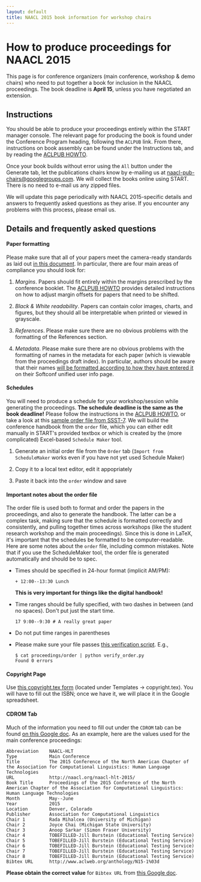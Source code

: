 ```yaml
---
layout: default
title: NAACL 2015 book information for workshop chairs
---
```


# How to produce proceedings for NAACL 2015

This page is for conference organizers (main conference, workshop &
demo chairs) who need to put together a book for inclusion in the
NAACL proceedings. The book deadline is **April 15**, unless you have
negotiated an extension.

## Instructions

You should be able to produce your proceedings entirely within the
START manager console.  The relevant page for producing the book is
found under the Conference Program heading, following the `ACLPUB`
link. From there, instructions on book assembly can be found under the
Instructions tab, and by reading the
[ACLPUB HOWTO](aclpub-howto-2010.html).

Once your book builds without error using the `All` button under the
Generate tab, let the publications chairs know by e-mailing us at
[naacl-pub-chairs@googlegroups.com](mailto:naacl-pub-chairs@googlegroups.com).
We will collect the books online using START. There is no need to
e-mail us any zipped files.

We will update this page periodically with NAACL 2015-specific details and answers to frequently
asked questions as they arise. If you encounter any problems with this
process, please email us.

## Details and frequently asked questions

#### Paper formatting

Please make sure that all of your papers meet the camera-ready standards as laid
out <a href="camera-ready-faq.html">in this document</a>. In particular, there are four main
areas of compliance you should look for:

1. *Margins*. Papers should fit entirely within the margins prescribed by the
   conference booklet. The [ACLPUB HOWTO](aclpub-howto-2010.html)
   provides detailed instructions on how to adjust
   margin offsets for papers that need to be shifted.

1.  *Black & White readability*. Papers can contain color images, charts, and
    figures, but they should all be interpretable when printed or viewed in grayscale.

1. *References*. Please make sure there are no obvious problems with the formatting of
   the References section.
   
1. *Metadata*. Please make sure there are no obvious problems with the
   formatting of names in the metadata for each paper (which is
   viewable from the proceedings draft index). In particular, authors
   should be aware that their names
   [will be formatted according to how they have entered it](camera-ready-faq.html#name-formatting)
   on their Softconf unified user info page.

#### Schedules

You will need to produce a schedule for your workshop/session while
generating the proceedings.  **The schedule deadline is the same as
the book deadline!** Please follow the instructions in the
[ACLPUB HOWTO](aclpub-howto-2010.html), or take a look at this
[sample order file from SSST-7](files/sample-order.txt). We will build
the conference handbook from the `order` file, which you can either
edit manually in START's provided textbox or which is created by the
(more complicated) Excel-based `Schedule Maker` tool.

1. Generate an initial order file from the `Order` tab (`Import from
   ScheduleMaker` works even if you have not yet used Schedule Maker)

1. Copy it to a local text editor, edit it appopriately 

1. Paste it back into the `order` window and save 

#### Important notes about the order file

The order file is used both to format and order the papers in the
proceedings, and also to generate the handbook. The latter can be a
complex task, making sure that the schedule is formatted correctly and
consistently, and pulling together times across workshops (like the
student research workshop and the main proceedings). Since this is
done in LaTeX, it's important that the schedules be formatted to be
computer-readable.  Here are some notes about the `order` file,
including common mistakes. Note that if you use the ScheduleMaker
tool, the order file is generated automatically and should be to spec.

-  Times should be specified in 24-hour format (implicit AM/PM):

       + 12:00--13:30 Lunch

   **This is very important for things like the digital handbook!**

-  Time ranges should be fully specified, with two dashes in between
    (and no spaces). Don't put just the start time.

       17 9:00--9:30 # A really great paper

-  Do not put time ranges in parentheses

-  Please make sure your file passes [this verification script](files/verify_order.py). E.g.,

       $ cat proceedings/order | python verify_order.py
       Found 0 errors

#### Copyright Page

Use [this copyright.tex form](files/copyright.tex) (located under
Templates → copyright.tex). You will have to fill out the ISBN; once
we have it, we will place it in the Google spreadsheet.

#### CDROM Tab

Much of the information you need to fill out under the `CDROM` tab can
be found
[on this Google doc](https://docs.google.com/spreadsheets/d/1Pu8FiSNLzBYl67gBNrTrq_rZwBS-iGoGO7MgRceZ7fk/edit#gid=0). As
an example, here are the values used for the main conference proceedings:

    Abbreviation    NAACL-HLT
    Type	        Main Conference
    Title	        The 2015 Conference of the North American Chapter of the Association for Computational Linguistics: Human Language Technologies
    URL	            http://naacl.org/naacl-hlt-2015/
    Book Title	    Proceedings of the 2015 Conference of the North American Chapter of the Association for Computational Linguistics: Human Language Technologies
    Month	        May--June
    Year	        2015
    Location	    Denver, Colorado
    Publisher	    Association for Computational Linguistics
    Chair 1	        Rada Mihalcea (University of Michigan)
    Chair 2	        Joyce Chai (Michigan State University)
    Chair 3	        Anoop Sarkar (Simon Fraser University)
    Chair 4	        TOBEFILLED-Jill Burstein (Educational Testing Service)
    Chair 5	        TOBEFILLED-Jill Burstein (Educational Testing Service)
    Chair 6	        TOBEFILLED-Jill Burstein (Educational Testing Service)
    Chair 7	        TOBEFILLED-Jill Burstein (Educational Testing Service)
    Chair 8	        TOBEFILLED-Jill Burstein (Educational Testing Service)
    Bibtex URL	    http://www.aclweb.org/anthology/N15-1%03d

**Please obtain the correct value** for `Bibtex URL` from
  [this Google doc](https://docs.google.com/spreadsheets/d/1Pu8FiSNLzBYl67gBNrTrq_rZwBS-iGoGO7MgRceZ7fk/edit#gid=0).

